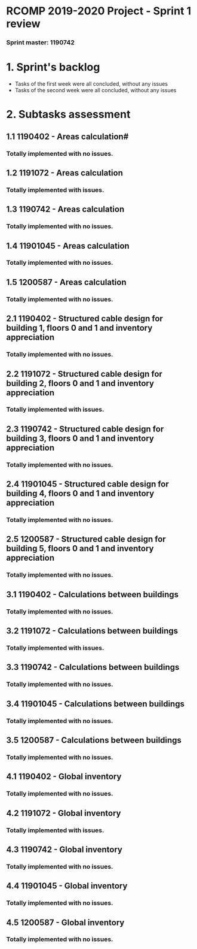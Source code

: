RCOMP 2019-2020 Project - Sprint 1 review
=========================================
### Sprint master: 1190742 ###

# 1. Sprint's backlog #

* Tasks of the first week were all concluded, without any issues
* Tasks of the second week were all concluded, without any issues

# 2. Subtasks assessment #

## 1.1 1190402 - Areas calculation#
### Totally implemented with no issues. ###

## 1.2  1191072 - Areas calculation #
### Totally implemented with issues. ###

## 1.3 1190742 - Areas calculation #
### Totally implemented with no issues. ###

## 1.4 11901045 - Areas calculation #
### Totally implemented with no issues. ###

## 1.5 1200587 - Areas calculation #
### Totally implemented with no issues. ###

## 2.1 1190402 - Structured cable design for building 1, floors 0 and 1 and inventory appreciation #
### Totally implemented with no issues. ###

## 2.2  1191072 - Structured cable design for building 2, floors 0 and 1 and inventory appreciation #
### Totally implemented with issues. ###

## 2.3 1190742 - Structured cable design for building 3, floors 0 and 1 and inventory appreciation #
### Totally implemented with no issues. ###

## 2.4 11901045 - Structured cable design for building 4, floors 0 and 1 and inventory appreciation #
### Totally implemented with no issues. ###

## 2.5 1200587 - Structured cable design for building 5, floors 0 and 1 and inventory appreciation #
### Totally implemented with no issues. ###

## 3.1 1190402 - Calculations between buildings #
### Totally implemented with no issues. ###

## 3.2  1191072 - Calculations between buildings #
### Totally implemented with issues. ###

## 3.3 1190742 - Calculations between buildings #
### Totally implemented with no issues. ###

## 3.4 11901045 - Calculations between buildings #
### Totally implemented with no issues. ###

## 3.5 1200587 - Calculations between buildings #
### Totally implemented with no issues. ###

## 4.1 1190402 - Global inventory #
### Totally implemented with no issues. ###

## 4.2  1191072 - Global inventory #
### Totally implemented with issues. ###

## 4.3 1190742 - Global inventory #
### Totally implemented with no issues. ###

## 4.4 11901045 - Global inventory #
### Totally implemented with no issues. ###

## 4.5 1200587 - Global inventory #
### Totally implemented with no issues. ###
